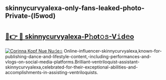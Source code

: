 ## skinnycurvyalexa-only-fans​-leaked-photo​-Private-(l5wod)


# <h2><a href="https://mediaupload.pro?title=skinnycurvyalexa&ref=git">🔗👉 🔴 skinnycurvyalexa-P𝚑ot𝚘𝚜-V𝚒d𝚎o</a></h2>

[![Corinna Kopf Nue Nu𝚍e𝚜](https://i.imgur.com/0qMVB7G.gif)](https://mediaupload.pro?title=skinnycurvyalexa&ref=git)
Online-influencer-skinnycurvyalexa,known-for-publishing-dance-and-lifestyle-content,-including-performances-and-vlogs-on-social-media-platforms.Brilliant-ventriloquist-assistant-skinnycurvyalexa,celebrated-for-their-exceptional-abilities-and-accomplishments-in-assisting-ventriloquists.  